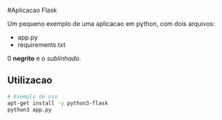 #Aplicacao Flask

Um pequeno exemplo de uma aplicacao em python, com dois arquivos:

- app.py
- requirements.txt

0 **negrito** e o *sublinhado*.

## Utilizacao

```bash
# Exemplo de uso
apt-get install -y python3-flask
python3 app.py
```
